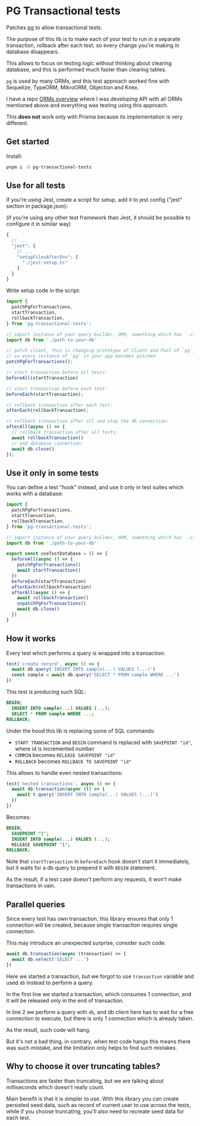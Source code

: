 # PG Transactional tests

Patches [pg](https://npmjs.com/package/pg) to allow transactional tests.

The purpose of this lib is to make each of your test to run in a separate transaction, rollback after each test, so every change you're making in database disappears.

This allows to focus on testing logic without thinking about clearing database, and this is performed much faster than clearing tables.

`pg` is used by many ORMs, and this test approach worked fine with Sequelize, TypeORM, MikroORM, Objection and Knex.

I have a repo [ORMs overview](https://github.com/romeerez/orms-overview) where I was developing API with all ORMs mentioned above and everything was testing using this approach.

This **does not** work only with Prisma because its implementation is very different.

## Get started

Install:

```sh
pnpm i -D pg-transactional-tests
```

## Use for all tests

If you're using Jest, create a script for setup, add it to jest config ("jest" section in package.json):

(if you're using any other test framework than Jest, it should be possible to configure it in similar way)

```js
{
  // ...
  "jest": {
    // ...
    "setupFilesAfterEnv": [
      "./jest-setup.ts"
    ]
  }
}
```

Write setup code in the script:

```ts
import {
  patchPgForTransactions,
  startTransaction,
  rollbackTransaction,
} from 'pg-transactional-tests';

// import instance of your query builder, ORM, something which has `.close` or `.end` or `.destroy` method
import db from './path-to-your-db'

// patch client, this is changing prototype of Client and Pool of `pg`,
// so every instance of `pg` in your app becomes patched
patchPgForTransactions();

// start transaction before all tests:
beforeAll(startTransaction)

// start transaction before each test:
beforeEach(startTransaction);

// rollback transaction after each test:
afterEach(rollbackTransaction);

// rollback transaction after all and stop the db connection:
afterAll(async () => {
  // rollback transaction after all tests:
  await rollbackTransaction()
  // end database connection:
  await db.close()
});
```

## Use it only in some tests

You can define a test "hook" instead, and use it only in test suites which works with a database:

```ts
import {
  patchPgForTransactions,
  startTransaction,
  rollbackTransaction,
} from 'pg-transactional-tests';

// import instance of your query builder, ORM, something which has `.close` or `.end` or `.destroy` method
import db from './path-to-your-db'

export const useTestDatabase = () => {
  beforeAll(async () => {
    patchPgForTransactions()
    await startTransaction()
  })
  beforeEach(startTransaction)
  afterEach(rollbackTransaction)
  afterAll(async () => {
    await rollbackTransaction()
    unpatchPgForTransactions()
    await db.close()
  })
}
```

## How it works

Every test which performs a query is wrapped into a transaction:

```ts
test('create record', async () => {
  await db.query('INSERT INTO sample(...) VALUES (...)')
  const sample = await db.query('SELECT * FROM sample WHERE ...')
})
```

This test is producing such SQL:

```sql
BEGIN;
  INSERT INTO sample(...) VALUES (...);
  SELECT * FROM sample WHERE ...;
ROLLBACK;
```

Under the hood this lib is replacing some of SQL commands:

- `START TRANSACTION` and `BEGIN` command is replaced with `SAVEPOINT "id"`, where id is incremented number
- `COMMIN` becomes `RELEASE SAVEPOINT "id"`
- `ROLLBACK` becomes `ROLLBACK TO SAVEPOINT "id"`

This allows to handle even nested transactions:

```ts
test('nested transactions', async () => {
  await db.transaction(async (t) => {
    await t.query('INSERT INTO sample(...) VALUES (...)')
  })
})
```

Becomes:

```sql
BEGIN;
  SAVEPOINT "1";
  INSERT INTO sample(...) VALUES (...);
  RELEASE SAVEPOINT "1";
ROLLBACK;
```

Note that `startTransaction` in `beforeEach` hook doesn't start it immediately, but it waits for a db query to prepend it with `BEGIN` statement.

As the result, if a test case doesn't perform any requests, it won't make transactions in vain.

## Parallel queries

Since every test has own transaction, this library ensures that only 1 connection will be created, because single transaction requires single connection.

This may introduce an unexpected surprise, consider such code:

```ts
await db.transaction(async (transaction) => {
  await db.select('SELECT ...')
})
```

Here we started a transaction, but we forgot to use `transaction` variable and used `db` instead to perform a query.

In the first line we started a transaction, which consumes 1 connection, and it will be released only in the end of transaction.

In line 2 we perform a query with `db`, and db client here has to wait for a free connection to execute, but there is only 1 connection which is already taken.

As the result, such code will hang.

But it's not a bad thing, in contrary, when test code hangs this means there was such mistake, and the limitation only helps to find such mistakes.

## Why to choose it over truncating tables?

Transactions are faster than truncating, but we are talking about milliseconds which doesn't really count.

Main benefit is that it is simpler to use. With this library you can create persisted seed data, such as record of current user to use across the tests, while if you choose truncating, you'll also need to recreate seed data for each test.
